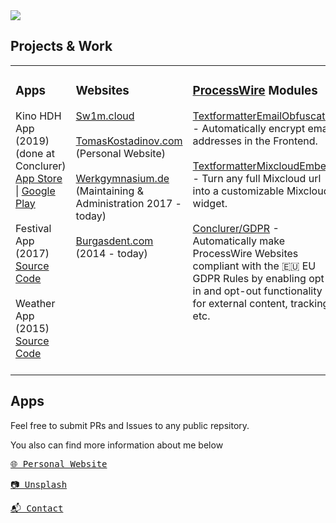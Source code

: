 <img src="https://tomaskostadinov.com/site/assets/files/1462/bg.jpg?nc=1598541172">

##  Projects & Work
   
<table valign="top">
    <tr valign="top">
       <td width="25%">
              <h3>Apps</h3>
               Kino HDH App (2019) (done at Conclurer) <a href="https://play.google.com/store/apps/details?id=de.cinetixx.schweizer.kinohdh&hl=gsw">App Store</a> |  <a href="https://apps.apple.com/de/app/kino-aa-hdh/id541874259">Google Play</a><br><br>
               Festival App (2017) <a href="https://github.com/TomasKostadinov/FestivalApp">Source Code</a><br><br>
               Weather App (2015) <a href="https://github.com/TomasKostadinov/AndroidWeatherApp">Source Code</a><br><br>
       </td>
       <td width="25%">
              <h3>Websites</h3>
              <a href="https://sw1m.cloud">Sw1m.cloud</a><br><br>
              <a href="https://TomasKostadinov.com">TomasKostadinov.com</a> (Personal Website)<br><br>
              <a href="https://werkgymnasium.de">Werkgymnasium.de</a> (Maintaining & Administration 2017 - today)<br><br>
              <a href="https://burgasdent.com">Burgasdent.com</a> (2014 - today)<br><br>
       </td>
       <td width="25%">    
              <h3><a href="https://processwire.com">ProcessWire</a> Modules</h3>
              <a href="https://github.com/TomasKostadinov/TextformatterEmailObfuscator">TextformatterEmailObfuscator</a> - Automatically encrypt email addresses in the Frontend.<br><br>
              <a href="https://github.com/TomasKostadinov/TextformatterMixcloudEmbed">TextformatterMixcloudEmbed</a> - Turn any full Mixcloud url into a customizable Mixcloud widget.<br><br>
         <a href="https://github.com/conclurer/GDPR">Conclurer/GDPR</a> - Automatically make ProcessWire Websites compliant with the 🇪🇺 EU GDPR Rules by enabling opt-in and opt-out functionality for external content, tracking, etc.</a><br><br>
       </td>
       <td width="25%">    
              <h3><a href="https://npmjs.org">Npm</a> Packages</h3>
              <a href="https://github.com/conclurer/edelsync">@conclurer/edelog-sync-service</a> - A package used to create a microservice for syncing data between Edelog and third-party services.<br><br>
       </td>
   </tr>
</table>
   

## Apps


Feel free to submit PRs and Issues to any public repsitory.

You also can find more information about me below

<pre><a href="https://tomaskostadinov.com">🌐 Personal Website</a></pre>
<pre><a href="https://unsplash.com/TomasKostadinov">📷 Unsplash</a></pre>
<pre><a href="https://tomaskostadinov.com/kontakt/">📬 Contact</a></pre>
